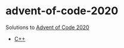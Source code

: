 # advent-of-code-2020
Solutions to [Advent of Code 2020](https://adventofcode.com/2020)
* [C++](c++/)

